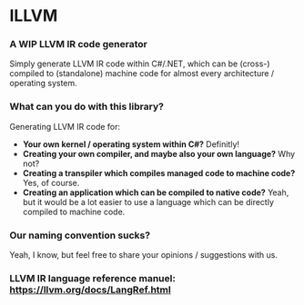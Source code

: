 # ILLVM

### <b>A WIP LLVM IR code generator</b>

Simply generate LLVM IR code within C#/.NET, which can be (cross-) compiled to (standalone) machine code for almost every architecture / operating system.

### What can you do with this library?
Generating LLVM IR code for:

- __Your own kernel / operating system within C#?__ Definitly!
- __Creating your own compiler, and maybe also your own language?__ Why not?
- __Creating a transpiler which compiles managed code to machine code?__ Yes, of course.
- __Creating an application which can be compiled to native code?__ Yeah, but it would be a lot easier to use a language which can be directly compiled to machine code.


### Our naming convention sucks?
Yeah, I know, but feel free to share your opinions / suggestions with us.

### LLVM IR language reference manuel: https://llvm.org/docs/LangRef.html
